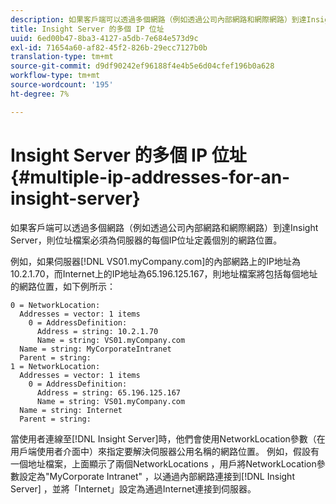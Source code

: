 ```yaml
---
description: 如果客戶端可以透過多個網路（例如透過公司內部網路和網際網路）到達Insight Server，則位址檔案必須為伺服器的每個IP位址定義個別的網路位置。
title: Insight Server 的多個 IP 位址
uuid: 6ed00b47-8ba3-4127-a5db-7e684e573d9c
exl-id: 71654a60-af82-45f2-826b-29ecc7127b0b
translation-type: tm+mt
source-git-commit: d9df90242ef96188f4e4b5e6d04cfef196b0a628
workflow-type: tm+mt
source-wordcount: '195'
ht-degree: 7%

---
```


# Insight Server 的多個 IP 位址{#multiple-ip-addresses-for-an-insight-server}

如果客戶端可以透過多個網路（例如透過公司內部網路和網際網路）到達Insight Server，則位址檔案必須為伺服器的每個IP位址定義個別的網路位置。

例如，如果伺服器[!DNL VS01.myCompany.com]的內部網路上的IP地址為10.2.1.70，而Internet上的IP地址為65.196.125.167，則地址檔案將包括每個地址的網路位置，如下例所示：

```
0 = NetworkLocation: 
  Addresses = vector: 1 items
    0 = AddressDefinition: 
      Address = string: 10.2.1.70
      Name = string: VS01.myCompany.com
  Name = string: MyCorporateIntranet
  Parent = string: 
1 = NetworkLocation: 
  Addresses = vector: 1 items
    0 = AddressDefinition: 
      Address = string: 65.196.125.167
      Name = string: VS01.myCompany.com
  Name = string: Internet
  Parent = string:
```

當使用者連線至[!DNL Insight Server]時，他們會使用NetworkLocation參數（在用戶端使用者介面中）來指定要解決伺服器公用名稱的網路位置。 例如，假設有一個地址檔案，上面顯示了兩個NetworkLocations ，用戶將NetworkLocation參數設定為&quot;MyCorporate Intranet&quot; ，以通過內部網路連接到[!DNL Insight Server] ，並將「Internet」設定為通過Internet連接到伺服器。
